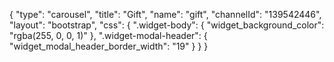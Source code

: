 {
    "type": "carousel",
    "title": "Gift",
    "name": "gift",
    "channelId": "139542446",
    "layout": "bootstrap",
    "css": {
        ".widget-body": {
            "widget_background_color": "rgba(255, 0, 0, 1)"
        },
        ".widget-modal-header": {
            "widget_modal_header_border_width": "19"
        }
    }
}